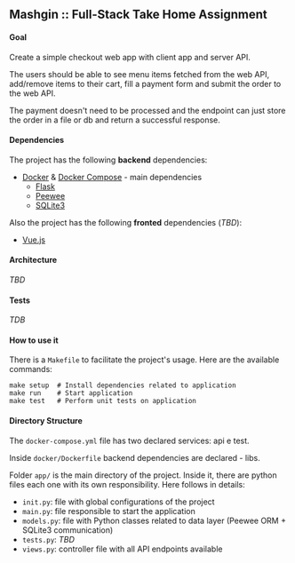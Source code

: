## Mashgin :: Full-Stack Take Home Assignment

#### Goal

Create a simple checkout web app with client app and server API.

The users should be able to see menu items fetched from the web API, add/remove items to their cart, fill a payment form
and submit the order to the web API.


The payment doesn't need to be processed and the endpoint can just store the order in a file or db and return a
successful response.

#### Dependencies

The project has the following **backend** dependencies:
  - [Docker](https://www.docker.com) & [Docker Compose](https://docs.docker.com/compose/) - main dependencies
    - [Flask](https://palletsprojects.com/p/flask/)
    - [Peewee](http://docs.peewee-orm.com/en/latest/)
    - [SQLite3](https://www.sqlite.org/index.html)

Also the project has the following **fronted** dependencies (_TBD_):
  - [Vue.js](https://vuejs.org)

#### Architecture

_TBD_

#### Tests

_TDB_

#### How to use it

There is a `Makefile` to facilitate the project's usage. Here are the available commands:

```
make setup  # Install dependencies related to application
make run    # Start application
make test   # Perform unit tests on application
```

#### Directory Structure

The `docker-compose.yml` file has two declared services: api e test.

Inside `docker/Dockerfile` backend dependencies are declared - libs.

Folder `app/` is the main directory of the project.
Inside it, there are python files each one with its own responsibility.
Here follows in details:

- `init.py`: file with global configurations of the project
- `main.py`: file responsible to start the application
- `models.py`: file with Python classes related to data layer (Peewee ORM + SQLite3 communication)
- `tests.py`: _TBD_
- `views.py`: controller file with all API endpoints available
